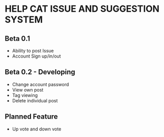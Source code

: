 HELP CAT ISSUE AND SUGGESTION SYSTEM
====================================

Beta 0.1
--------
- Ability to post Issue
- Account Sign up/in/out

Beta 0.2 - Developing
---------------------
- Change account password
- View own post
- Tag viewing
- Delete individual post

Planned Feature
---------------
- Up vote and down vote
